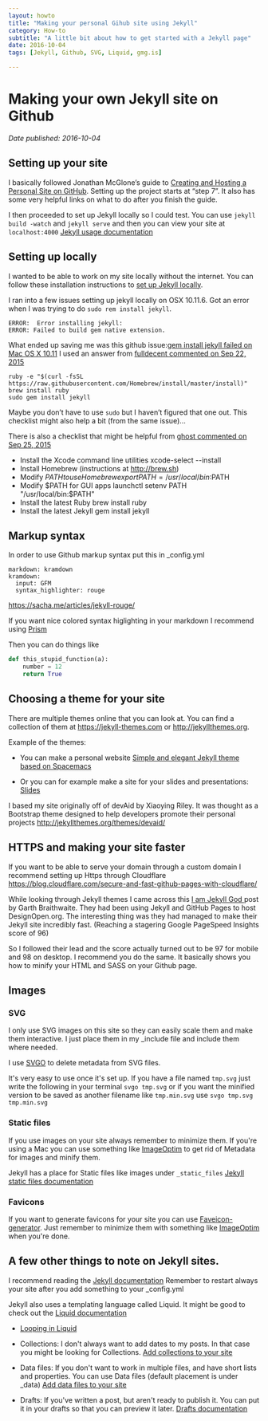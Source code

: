 ```yaml
---
layout: howto
title: "Making your personal Gihub site using Jekyll"
category: How-to
subtitle: "A little bit about how to get started with a Jekyll page"
date: 2016-10-04
tags: [Jekyll, Github, SVG, Liquid, gmg.is]

---
```


# Making your own Jekyll site on Github
*Date published: 2016-10-04*

## Setting up your site

I basically followed Jonathan McGlone’s guide to [Creating and Hosting a Personal Site on GitHub](http://jmcglone.com/guides/github-pages/). Setting up the project starts at “step 7”. It also has some very helpful links on what to do after you finish the guide. 


I then proceeded to set up Jekyll locally so I could test. You can use `jekyll build -watch` and `jekyll serve` and then you can view your site at `localhost:4000`
[Jekyll usage documentation](https://jekyllrb.com/docs/usage/)


## Setting up locally
I wanted to be able to work on my site locally without the internet. You can follow these installation instructions to [set up Jekyll locally](https://jekyllrb.com/docs/installation/).

I ran into a few issues setting up jekyll locally on OSX 10.11.6.  Got an error when I was trying to do `sudo rem install jekyll`. 


```markup
ERROR:  Error installing jekyll:
ERROR: Failed to build gem native extension.
```


What ended up saving me was this github issue:[gem install jekyll failed on Mac OS X 10.11](https://github.com/jekyll/jekyll/issues/3984)
I used an answer from [fulldecent commented on Sep 22, 2015](https://github.com/jekyll/jekyll/issues/3984#issuecomment-142352884)
```markup
ruby -e "$(curl -fsSL https://raw.githubusercontent.com/Homebrew/install/master/install)"
brew install ruby
sudo gem install jekyll
```
Maybe you don’t have to use `sudo` but I haven’t figured that one out. This checklist might also help a bit (from the same issue)...

There is also a checklist that might be helpful from [ghost commented on Sep 25, 2015](https://github.com/jekyll/jekyll/issues/3984#issuecomment-143149777)
 - Install the Xcode command line utilities xcode-select --install
 - Install Homebrew (instructions at http://brew.sh)
 - Modify $PATH to use Homebrew export PATH=/usr/local/bin:$PATH
 - Modify $PATH for GUI apps launchctl setenv PATH "/usr/local/bin:$PATH"
 - Install the latest Ruby brew install ruby
 - Install the latest Jekyll gem install jekyll


## Markup syntax

In order to use Github markup syntax put this in _config.yml
```markup
markdown: kramdown
kramdown:
  input: GFM
  syntax_highlighter: rouge
```
https://sacha.me/articles/jekyll-rouge/

If you want nice colored syntax higlighting in your markdown I recommend using [Prism](http://prismjs.com/download.html)

Then you can do things like 
```python
def this_stupid_function(a):
    number = 12
    return True
```



## Choosing a theme for your site

There are multiple themes online that you can look at. You can find a collection of them at https://jekyll-themes.com or http://jekyllthemes.org.

Example of the themes: 

- You can make a personal website
[Simple and elegant Jekyll theme based on Spacemacs](http://jekyllthemes.org/themes/space-jekyll-template/)

- Or you can for example make a site for your slides and presentations:
[Slides](https://jekyll-themes.com/slides/)

I based my site originally off of devAid by Xiaoying Riley. 
It was thought as a Bootstrap theme designed to help developers promote their personal projects
http://jekyllthemes.org/themes/devaid/


## HTTPS and making your site faster

If you want to be able to serve your domain through a custom domain
I recommend setting up Https through Cloudflare
https://blog.cloudflare.com/secure-and-fast-github-pages-with-cloudflare/ 

While looking through Jekyll themes I came across this [I am Jekyll God ](http://garthdb.com/writings/i-am-a-jekyll-god/) post by Garth Braithwaite. They had been using Jekyll and GitHub Pages to host DesignOpen.org. The interesting thing was they had managed to make their Jekyll site incredibly fast.  (Reaching a stagering Google PageSpeed Insights score of 96)

So I followed their lead and the score actually turned out to be 97 for mobile and 98 on desktop. I recommend you do the same. It basically shows you how to minify your HTML and SASS on your Github page.


## Images

### SVG
I only use SVG images on this site so they can easily scale them and make them interactive. I just place them in my _include file and include them where needed. 

I use [SVGO](https://github.com/svg/svgo) to delete metadata from SVG files.

It's very easy to use once it's set up.
If you have a file named `tmp.svg` just write the following in your terminal
```svgo tmp.svg``` 
or if you want the minified version to be saved as another filename like `tmp.min.svg` use
```svgo tmp.svg tmp.min.svg```


### Static files
If you use images on your site always remember to minimize them. If you're using a Mac you can use something like [ImageOptim](https://imageoptim.com/mac) to get rid of Metadata for images and minify them.

Jekyll has a place for Static files like images under `_static_files` [Jekyll static files documentation](https://jekyllrb.com/docs/static-files/)

### Favicons
If you want to generate favicons for your site you can use [Faveicon-generator](http://www.favicon-generator.org/). Just remember to minimize them with something like [ImageOptim](https://imageoptim.com/mac) when you're done.


## A few other things to note on Jekyll sites.

I recommend reading the [Jekyll documentation](https://jekyllrb.com/docs/)
Remember to restart always your site after you add something to your _config.yml

Jekyll also uses a templating language called Liquid. It might be good to check out the [Liquid documentation](https://shopify.github.io/liquid/)

- [Looping in Liquid](https://learn.cloudcannon.com/jekyll/looping-in-liquid/)

- Collections: I don't always want to add dates to my posts. In that case you might be looking for Collections. [Add collections to your site](https://jekyllrb.com/docs/collections/)

- Data files: If you don't want to work in multiple files, and have short lists and properties. You can use Data files (default placement is under _data)
[Add data files to your site](https://jekyllrb.com/docs/datafiles/)

- Drafts: If you've written a post, but aren't ready to publish it. You can put it in your drafts so that you can preview it later. [Drafts documentation](https://jekyllrb.com/docs/drafts/)
